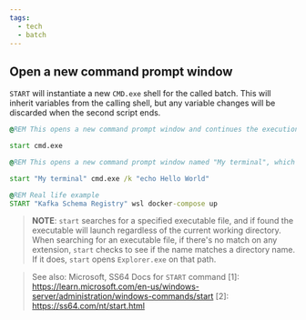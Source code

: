```yaml
---
tags:
  - tech
  - batch
---
```

## Open a new command prompt window

`START` will instantiate a new `CMD.exe` shell for the called batch. This will inherit variables from the calling shell, but any variable changes will be discarded when the second script ends.

```cmd
@REM This opens a new command prompt window and continues the execution of the batch file

start cmd.exe

@REM This opens a new command prompt window named "My terminal", which prints "Hello World" and remains open while the calling batch file has continued its execution

start "My terminal" cmd.exe /k "echo Hello World"

@REM Real life example
START "Kafka Schema Registry" wsl docker-compose up
```

> **NOTE**: `start` searches for a specified executable file, and if found the executable will launch regardless of the current working directory. When searching for an executable file, if there's no match on any extension, `start` checks to see if the name matches a directory name. If it does, `start` opens `Explorer.exe` on that path.

  
> See also: Microsoft, SS64 Docs for `START` command
[1]: https://learn.microsoft.com/en-us/windows-server/administration/windows-commands/start
[2]: https://ss64.com/nt/start.html